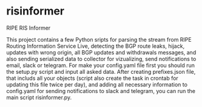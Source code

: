 # risinformer
RIPE RIS Informer

This project contains a few Python sripts for parsing the stream from RIPE Routing Information Service Live, detecting the BGP route leaks, hijack, updates with wrong origin, all BGP updates and withdrawals messages, and also sending serialized data to collector for vizualizing, send notifications to email, slack or telegram.
For make your config.yaml file first you should run the setup.py script and input all asked data.
After creating prefixes.json file, that includs all your objects (script also create the task in crontab for updating this file twice per day), and adding all necessary information to config.yaml for sending notifications to slack and telegram, you can run the main script risinformer.py.
